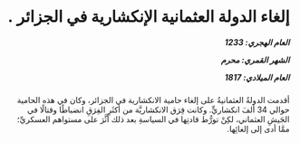 <h1 dir="rtl">إلغاء الدولة العثمانية الإنكشارية في الجزائر .</h1>

<h5 dir="rtl">العام الهجري:  1233

الشهر القمري: محرم

العام الميلادي: 1817</h5>

<p dir="rtl">أقدمت الدولةُ العثمانيةُ على إلغاء حامية الانكشارية في الجزائر، وكان في هذه الحامية حوالي 34 ألفَ انكشاريٍّ. وكانت فِرَق الانكشاريَّة من أكثَرِ الفِرَقِ انضباطًا وقتالًا في الجَيشِ العثماني، لكِنْ تورُّط قادتِها في السياسةِ بعد ذلك أثَّرَ على مستواهم العسكريِّ؛ ممَّا أدى إلى إلغائِها.</p></br>
